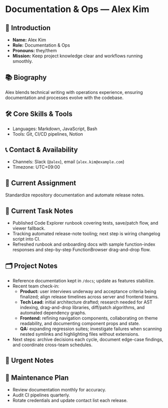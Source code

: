 # Documentation & Ops — Alex Kim

## 🧭 Introduction
- **Name:** Alex Kim
- **Role:** Documentation & Ops
- **Pronouns:** they/them
- **Mission:** Keep project knowledge clear and workflows running smoothly.

## 📚 Biography
Alex blends technical writing with operations experience, ensuring documentation and processes evolve with the codebase.

## 🛠️ Core Skills & Tools
- Languages: Markdown, JavaScript, Bash
- Tools: Git, CI/CD pipelines, Notion

## 📞 Contact & Availability
- Channels: Slack (`@alex`), email (`alex.kim@example.com`)
- Timezone: UTC+09:00

## 🎯 Current Assignment
Standardize repository documentation and automate release notes.

## 📝 Current Task Notes
- Published Code Explorer runbook covering tests, save/patch flow, and viewer fallback.
- Tracking automated release-note tooling; next step is wiring changelog script into CI.
- Refreshed runbook and onboarding docs with sample function-index responses and step-by-step FunctionBrowser drag-and-drop flow.

## 🗂️ Project Notes
- Reference documentation kept in `/docs`; update as features stabilize.
- Recent team check-in:
  - **Product:** user interviews underway and acceptance criteria being finalized; align release timelines across server and frontend teams.
  - **Tech Lead:** initial architecture drafted; research needed for AST indexing, drag-and-drop libraries, diff/patch algorithms, and automated dependency graphs.
  - **Frontend:** refining navigation components, collaborating on theme readability, and documenting component props and state.
  - **QA:** expanding regression suites; investigate failures when scanning nested symlinks and highlighting files without extensions.
- Next steps: archive decisions each cycle, document edge-case findings, and coordinate cross-team schedules.

## 🚨 Urgent Notes


## 🔧 Maintenance Plan
- Review documentation monthly for accuracy.
- Audit CI pipelines quarterly.
- Rotate credentials and update contact list each release.

